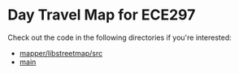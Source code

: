 # Day Travel Map for ECE297

Check out the code in the following directories if you're interested:

- [mapper/libstreetmap/src](Day-Travel-Map-main/DayTravelMap/Day-Travel-Map-main/mapper/libstreetmap/src)
- [main](Day-Travel-Map-main/main)
